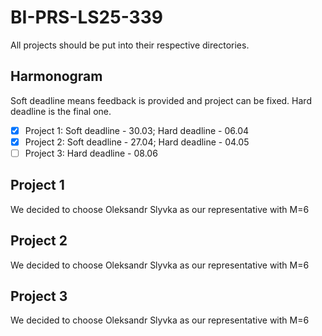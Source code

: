 # BI-PRS-LS25-339

All projects should be put into their respective directories.

## Harmonogram

Soft deadline means feedback is provided and  project can be fixed. Hard deadline is the final one.

- [x] Project 1: Soft deadline - 30.03; Hard deadline - 06.04
- [x] Project 2: Soft deadline - 27.04; Hard deadline - 04.05
- [ ] Project 3: Hard deadline - 08.06

## Project 1

We decided to choose Oleksandr Slyvka as our representative with M=6

## Project 2

We decided to choose Oleksandr Slyvka as our representative with M=6

## Project 3

We decided to choose Oleksandr Slyvka as our representative with M=6
